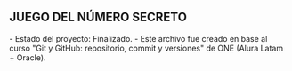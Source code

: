 <h2>JUEGO DEL NÚMERO SECRETO</h2>
- Estado del proyecto: Finalizado.
- Este archivo fue creado en base al curso "Git y GitHub: repositorio, commit y versiones" de ONE (Alura Latam + Oracle).